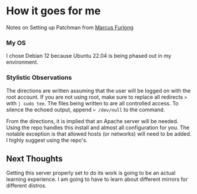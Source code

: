 # How it goes for me
Notes on Setting up Patchman from [Marcus Furlong](https://github.com/furlongm/patchman)

### My OS
I chose Debian 12 because Ubuntu 22.04 is being phased out in my environment.

### Stylistic Observations
The directions are written assuming that the user will be logged on with the root account. If you are not using root, make sure to replace all redirects `>` with `| sudo tee`. The files being written to are all controlled access. To silence the echoed output, append `> /dev/null` to the command.

From the directions, it is implied that an Apache server will be needed. Using the repo handles this install and almost all configuration for you. The notable exception is that allowed hosts (or networks) will need to be added. I highly suggest using the repo's.

## Next Thoughts
Getting this server properly set to do its work is going to be an actual learning experience. I am going to have to learn about different mirrors for different distros. 
